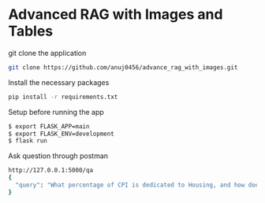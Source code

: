 # Advanced RAG with Images and Tables

git clone the application
```bash
git clone https://github.com/anuj0456/advance_rag_with_images.git
```

Install the necessary packages
```bash
pip install -r requirements.txt
```

Setup before running the app
```bash
$ export FLASK_APP=main
$ export FLASK_ENV=development
$ flask run
```

Ask question through postman
```bash
http://127.0.0.1:5000/qa
{
  "query": "What percentage of CPI is dedicated to Housing, and how does it compare to the combined percentage of Medical Care, Apparel, and Other Goods and Services?"
}
```



